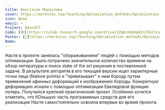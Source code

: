 ```yaml
---
title: Анастасия Меркулова
cover: https://merkulov.top/Teaching/Optimization_methods/Optimization_methods____/Лучшие_проекты_по_оптимизации_2018/Анастасия_Меркулова/merkulova.jpeg
icon: None
emoji: ⭐
Project: BeardIT
Code: [🕸](https://colab.research.google.com/drive/1Zq8cmSkOpK11JhGitLesttTLDKheo1Aa)
Poster: [📎](https://merkulov.top/Teaching/Optimization_methods/Optimization_methods____/Лучшие_проекты_по_оптимизации_2018/Анастасия_Меркулова/merkulova_poster.pdf)
Name: 
---
```


Настя в проекте занялась "обораживанием" людей с помощью методов оптимизации. Было потрачено значительное количество времени на обзор литературы и поиск state of the art решения в поставленной задаче. В результате алгоритм в его текущей версии ищет характерные точки лица (feature points) и "привязывает" к ним бороду путем применения афинных деформаций к изображению бороды. Конкретную деформацию искали с помощью оптимизации Евклидовой функции потерь. Получился крепкий практический проект. Особенно хочется отметить, что бОльшую часть программных средств для его реализации Настя самостоятельно освоила впервые во время проекта.
